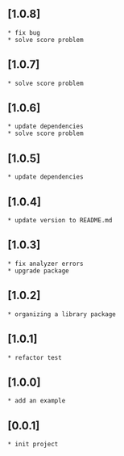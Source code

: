 ## \[1.0.8]

    * fix bug
    * solve score problem
    
## \[1.0.7]

    * solve score problem
    
## \[1.0.6]

    * update dependencies
    * solve score problem

## \[1.0.5]

    * update dependencies

## \[1.0.4]

    * update version to README.md

## \[1.0.3]

    * fix analyzer errors
    * upgrade package

## \[1.0.2]

    * organizing a library package

## \[1.0.1]

    * refactor test

## \[1.0.0]

    * add an example

## \[0.0.1]

    * init project

